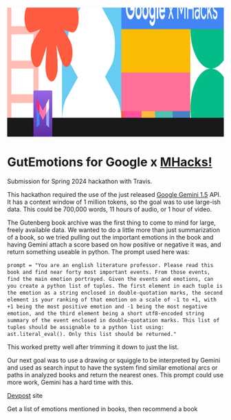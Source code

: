 <img src="./streamlit/assets/MHacks_header.png" alt="MHacks!" height="300"/></br>
# GutEmotions for Google x [MHacks!](https://safe-banon-80d.notion.site/Hacker-Guide-079b584c6deb446e88c53712dc0f9ecb)

Submission for Spring 2024 hackathon with Travis.

This hackathon required the use of the just released [Google Gemini 1.5](https://blog.google/technology/ai/google-gemini-next-generation-model-february-2024/) API. It has a context window of 1 million tokens, so the goal was to use large-ish data. This could be 700,000 words, 11 hours of audio, or 1 hour of video.

The Gutenberg book archive was the first thing to come to mind for large, freely available data. We wanted to do a little more than just summarization of a book, so we tried pulling out the important emotions in the book and having Gemini attach a score based on how positive or negative it was, and return something useable in python. The prompt used here was:
```
prompt = "You are an english literature professor. Please read this book and find near forty most important events. From those events, find the main emotion portrayed. Given the events and emotions, can you create a python list of tuples. The first element in each tuple is the emotion as a string enclosed in double-quotation marks, the second element is your ranking of that emotion on a scale of -1 to +1, with +1 being the most positive emotion and -1 being the most negative emotion, and the third element being a short utf8-encoded string summary of the event enclosed in double-quotation marks. This list of tuples should be assignable to a python list using: ast.literal_eval(). Only this list should be returned."
```
This worked pretty well after trimming it down to just the list.

Our next goal was to use a drawing or squiggle to be interpreted by Gemini and used as search input to have the system find similar emotional arcs or paths in analyzed books and return the nearest ones. This prompt could use more work, Gemini has a hard time with this.

[Devpost](https://mhacks-x-google.devpost.com/) site

Get a list of emotions mentioned in books, then recommend a book
